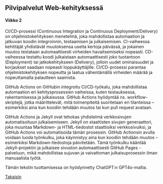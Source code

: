 ## Pilvipalvelut Web-kehityksessä ##

#### Viikko 2 ####

CI/CD-prosessi (Continuous Integration ja Continuous Deployment/Delivery) on ohjelmistokehityksen menetelmä, joka mahdollistaa automaation ja jatkuvan koodin integroinnin, testaamisen ja julkaisemisen. CI-vaiheessa kehittäjät yhdistävät muutoksensa useita kertoja päivässä, ja jokainen muutos testataan automaattisesti virheiden havaitsemiseksi nopeasti. CD-vaiheessa testattu koodi julkaistaan automaattisesti joko tuotantoon (Deployment) tai jatkokehitykseen (Delivery), jolloin uudet ominaisuudet ja korjaukset saadaan nopeasti loppukäyttäjille. CI/CD-prosessi parantaa ohjelmistokehityksen nopeutta ja laatua vähentämällä virheiden määrää ja nopeuttamalla palautteen saamista.

GitHub Actions on GitHubin integroitu CI/CD-työkalu, joka mahdollistaa automaation eri kehitysprosessien vaiheissa, kuten testauksessa, rakentamisessa ja julkaisussa. GitHub Actions hyödyntää ns. workflow-skriptejä, jotka määrittelevät, mitä toimenpiteitä suoritetaan eri tilanteissa – esimerkiksi aina kun koodiin tehdään muutos tai kun pull request avataan.

GitHub Actions ja Jekyll ovat tehokas yhdistelmä verkkosivujen automatisoituun julkaisemiseen. Jekyll on staattisten sivujen generaattori, joka muuntaa Markdown- ja HTML-tiedostot staattisiksi verkkosivuiksi, ja GitHub Actions voi automatisoida tämän prosessin. GitHub Actionsin avulla voidaan luoda työnkulku, joka käynnistyy aina kun koodiin tehdään muutos – esimerkiksi Markdown-tiedostoja päivitetään. Tämä työnkulku kääntää Jekyll-projektin ja julkaisee sivuston automaattisesti GitHub Pages -palveluun, mikä mahdollistaa sujuvan ja vaivattoman julkaisuprosessin ilman manuaalista työtä.

Tämän tekstin tuottamisessa on hyödynnetty ChatGPT:n GPT4o-mallia.

[Takaisin](index.md)


